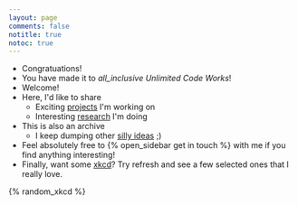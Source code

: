 ```yaml
---
layout: page
comments: false
notitle: true
notoc: true
---
```


- Congratuations!
- You have made it to <i class="material-icons inline all-inclusive">all_inclusive</i> _Unlimited Code Works_!
- Welcome!
- Here, I'd like to share
    * Exciting [projects](/projects) I'm working on
    * Interesting [research](/research) I'm doing
- This is also an archive
    * I keep dumping other [silly ideas](/blog) ;)
- Feel absolutely free to {% open_sidebar get in touch %} with me if you find anything interesting!
- Finally, want some [xkcd](https://xkcd.com/)? Try refresh and see a few selected ones that I really love.

{% random_xkcd %}
